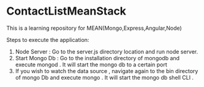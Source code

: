 # ContactListMeanStack
This is a learning repository for MEAN(Mongo,Express,Angular,Node)

Steps to execute the application:

1) Node Server : Go to the server.js directory location and run node server.
2) Start Mongo Db : Go to the installation directory of mongodb and execute mongod . It will start the mongo db to a certain port
3) If you wish to watch the data source , navigate again to the bin directory of mongo Db and execute mongo . It will start the mongo db shell CLI . 